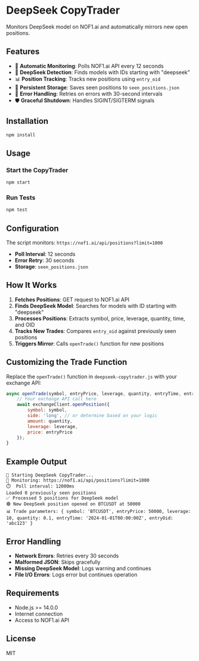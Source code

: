 # DeepSeek CopyTrader

Monitors DeepSeek model on NOF1.ai and automatically mirrors new open positions.

## Features

- 🔄 **Automatic Monitoring**: Polls NOF1.ai API every 12 seconds
- 🎯 **DeepSeek Detection**: Finds models with IDs starting with "deepseek"
- 📊 **Position Tracking**: Tracks new positions using `entry_oid`
- 💾 **Persistent Storage**: Saves seen positions to `seen_positions.json`
- 🔄 **Error Handling**: Retries on errors with 30-second intervals
- 🛡️ **Graceful Shutdown**: Handles SIGINT/SIGTERM signals

## Installation

```bash
npm install
```

## Usage

### Start the CopyTrader

```bash
npm start
```

### Run Tests

```bash
npm test
```

## Configuration

The script monitors: `https://nof1.ai/api/positions?limit=1000`

- **Poll Interval**: 12 seconds
- **Error Retry**: 30 seconds
- **Storage**: `seen_positions.json`

## How It Works

1. **Fetches Positions**: GET request to NOF1.ai API
2. **Finds DeepSeek Model**: Searches for models with ID starting with "deepseek"
3. **Processes Positions**: Extracts symbol, price, leverage, quantity, time, and OID
4. **Tracks New Trades**: Compares `entry_oid` against previously seen positions
5. **Triggers Mirror**: Calls `openTrade()` function for new positions

## Customizing the Trade Function

Replace the `openTrade()` function in `deepseek-copytrader.js` with your exchange API:

```javascript
async openTrade(symbol, entryPrice, leverage, quantity, entryTime, entryOid) {
    // Your exchange API call here
    await exchangeClient.openPosition({
        symbol: symbol,
        side: 'long', // or determine based on your logic
        amount: quantity,
        leverage: leverage,
        price: entryPrice
    });
}
```

## Example Output

```
🚀 Starting DeepSeek CopyTrader...
📡 Monitoring: https://nof1.ai/api/positions?limit=1000
⏱️  Poll interval: 12000ms
Loaded 0 previously seen positions
✅ Processed 5 positions for DeepSeek model
🟢 New DeepSeek position opened on BTCUSDT at 50000
📊 Trade parameters: { symbol: 'BTCUSDT', entryPrice: 50000, leverage: 10, quantity: 0.1, entryTime: '2024-01-01T00:00:00Z', entryOid: 'abc123' }
```

## Error Handling

- **Network Errors**: Retries every 30 seconds
- **Malformed JSON**: Skips gracefully
- **Missing DeepSeek Model**: Logs warning and continues
- **File I/O Errors**: Logs error but continues operation

## Requirements

- Node.js >= 14.0.0
- Internet connection
- Access to NOF1.ai API

## License

MIT
